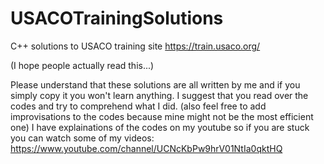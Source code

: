 # USACOTrainingSolutions
C++ solutions to USACO training site https://train.usaco.org/

(I hope people actually read this...)

Please understand that these solutions are all written by me and if you simply copy it you won't learn anything. I suggest that you read over the codes and try to comprehend what I did. (also feel free to add improvisations to the codes because mine might not be the most efficient one) I have explainations of the codes on my youtube so if you are stuck you can watch some of my videos: https://www.youtube.com/channel/UCNcKbPw9hrV01NtIa0qktHQ
